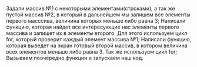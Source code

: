 Задали массив №1 с некоторыми элементами(строками), а так же пустой массив №2, в который в дальнейшем мы запишем все элементы первого масссива, величина которых меньше либо равна 3;
Написали функцию, которая найдет все интересующие нас элементы первого массива и запишет их в элементы второго. Для этого используем цикл for, который проверит каждый элемент массива №1;
Написали функцию, которая выведет на экран готовый второй массив, в котором величина всех элементов меньше либо равна 3. Так же используем цикл for;
Вызываем поочередно функции и запускаем наш код.
